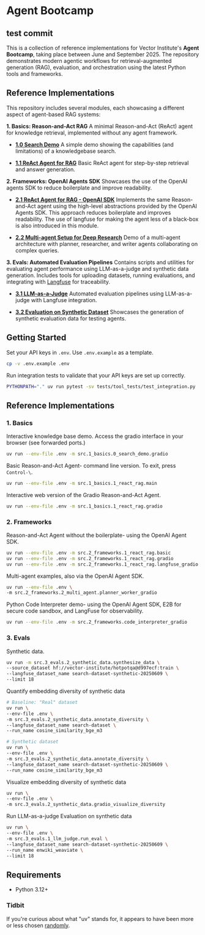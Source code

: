 # Agent Bootcamp
test commit
----------------------------------------------------------------------------------------

This is a collection of reference implementations for Vector Institute's **Agent Bootcamp**, taking place between June and September 2025. The repository demonstrates modern agentic workflows for retrieval-augmented generation (RAG), evaluation, and orchestration using the latest Python tools and frameworks.

## Reference Implementations

This repository includes several modules, each showcasing a different aspect of agent-based RAG systems:

**1. Basics: Reason-and-Act RAG**
A minimal Reason-and-Act (ReAct) agent for knowledge retrieval, implemented without any agent framework.

- **[1.0 Search Demo](src/1_basics/0_search_demo/README.md)**
  A simple demo showing the capabilities (and limitations) of a knowledgebase search.


- **[1.1 ReAct Agent for RAG](src/1_basics/1_react_rag/README.md)**
  Basic ReAct agent for step-by-step retrieval and answer generation.

**2. Frameworks: OpenAI Agents SDK**
  Showcases the use of the OpenAI agents SDK to reduce boilerplate and improve readability.

- **[2.1 ReAct Agent for RAG - OpenAI SDK](src/2_frameworks/1_react_rag/README.md)**
  Implements the same Reason-and-Act agent using the high-level abstractions provided by the OpenAI Agents SDK. This approach reduces boilerplate and improves readability.
  The use of langfuse for making the agent less of a black-box is also introduced in this module.

- **[2.2 Multi-agent Setup for Deep Research](src/2_frameworks/2_multi_agent/README.md)**
  Demo of a multi-agent architecture with planner, researcher, and writer agents collaborating on complex queries.

**3. Evals: Automated Evaluation Pipelines**
  Contains scripts and utilities for evaluating agent performance using LLM-as-a-judge and synthetic data generation. Includes tools for uploading datasets, running evaluations, and integrating with [Langfuse](https://langfuse.com/) for traceability.

- **[3.1 LLM-as-a-Judge](src/3_evals/1_llm_judge/README.md)**
  Automated evaluation pipelines using LLM-as-a-judge with Langfuse integration.

- **[3.2 Evaluation on Synthetic Dataset](src/3_evals/2_synthetic_data/README.md)**
  Showcases the generation of synthetic evaluation data for testing agents.


## Getting Started

Set your API keys in `.env`. Use `.env.example` as a template.

```bash
cp -v .env.example .env
```

Run integration tests to validate that your API keys are set up correctly.

```bash
PYTHONPATH="." uv run pytest -sv tests/tool_tests/test_integration.py
```

## Reference Implementations

### 1. Basics

Interactive knowledge base demo. Access the gradio interface in your browser (see forwarded ports.)

```bash
uv run --env-file .env -m src.1_basics.0_search_demo.gradio
```

Basic Reason-and-Act Agent- command line version. To exit, press `Control-\`.

```bash
uv run --env-file .env -m src.1_basics.1_react_rag.main
```

Interactive web version of the Gradio Reason-and-Act Agent.

```bash
uv run --env-file .env -m src.1_basics.1_react_rag.gradio
```


### 2. Frameworks

Reason-and-Act Agent without the boilerplate- using the OpenAI Agent SDK.

```bash
uv run --env-file .env -m src.2_frameworks.1_react_rag.basic
uv run --env-file .env -m src.2_frameworks.1_react_rag.gradio
uv run --env-file .env -m src.2_frameworks.1_react_rag.langfuse_gradio
```

Multi-agent examples, also via the OpenAI Agent SDK.

```bash
uv run --env-file .env \
-m src.2_frameworks.2_multi_agent.planner_worker_gradio
```

Python Code Interpreter demo- using the OpenAI Agent SDK, E2B for secure code sandbox, and LangFuse for observability.

```bash
uv run --env-file .env -m src.2_frameworks.code_interpreter_gradio
```

### 3. Evals

Synthetic data.

```bash
uv run -m src.3_evals.2_synthetic_data.synthesize_data \
--source_dataset hf://vector-institute/hotpotqa@d997ecf:train \
--langfuse_dataset_name search-dataset-synthetic-20250609 \
--limit 18
```

Quantify embedding diversity of synthetic data

```bash
# Baseline: "Real" dataset
uv run \
--env-file .env \
-m src.3_evals.2_synthetic_data.annotate_diversity \
--langfuse_dataset_name search-dataset \
--run_name cosine_similarity_bge_m3

# Synthetic dataset
uv run \
--env-file .env \
-m src.3_evals.2_synthetic_data.annotate_diversity \
--langfuse_dataset_name search-dataset-synthetic-20250609 \
--run_name cosine_similarity_bge_m3
```

Visualize embedding diversity of synthetic data

```bash
uv run \
--env-file .env \
-m src.3_evals.2_synthetic_data.gradio_visualize_diversity
```

Run LLM-as-a-judge Evaluation on synthetic data

```bash
uv run \
--env-file .env \
-m src.3_evals.1_llm_judge.run_eval \
--langfuse_dataset_name search-dataset-synthetic-20250609 \
--run_name enwiki_weaviate \
--limit 18
```

## Requirements

- Python 3.12+

### Tidbit

If you're curious about what "uv" stands for, it appears to have been more or
less chosen [randomly](https://github.com/astral-sh/uv/issues/1349#issuecomment-1986451785).
